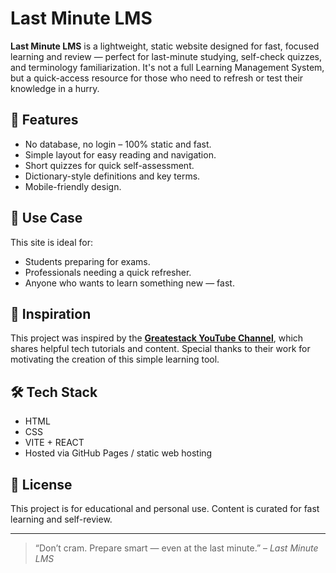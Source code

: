 # Last Minute LMS

**Last Minute LMS** is a lightweight, static website designed for fast, focused learning and review — perfect for last-minute studying, self-check quizzes, and terminology familiarization. It's not a full Learning Management System, but a quick-access resource for those who need to refresh or test their knowledge in a hurry.

## 🚀 Features

- No database, no login – 100% static and fast.
- Simple layout for easy reading and navigation.
- Short quizzes for quick self-assessment.
- Dictionary-style definitions and key terms.
- Mobile-friendly design.

## 🎯 Use Case

This site is ideal for:
- Students preparing for exams.
- Professionals needing a quick refresher.
- Anyone who wants to learn something new — fast.


## 🙌 Inspiration

This project was inspired by the **[Greatestack YouTube Channel](https://www.youtube.com/@GreatStackDev)**, which shares helpful tech tutorials and content. Special thanks to their work for motivating the creation of this simple learning tool.



## 🛠️ Tech Stack

- HTML
- CSS
- VITE + REACT
- Hosted via GitHub Pages / static web hosting

## 📄 License

This project is for educational and personal use. Content is curated for fast learning and self-review.

---

> “Don’t cram. Prepare smart — even at the last minute.” – *Last Minute LMS*

